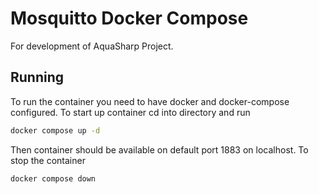 # Mosquitto Docker Compose
For development of AquaSharp Project.

## Running 
To run the container you need to have docker and docker-compose configured.
To start up container cd into directory and run
```bash
docker compose up -d
```
Then container should be available on default port 1883 on localhost.
To stop the container
```bash
docker compose down
```
